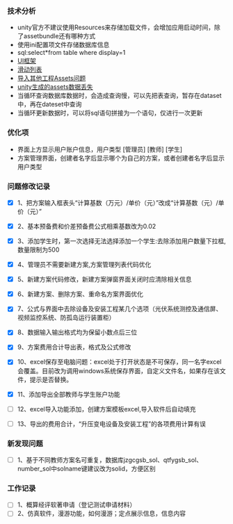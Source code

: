 ### 技术分析

* unity官方不建议使用Resources来存储加载文件，会增加应用启动时间，除了assetbundle还有哪种方式
* 使用ini配置项文件存储数据库信息
* sql:select*from table where display=1
* [UI框架](https://blog.csdn.net/qq_34937637/article/details/80374387)
* [滑动列表](https://blog.csdn.net/linxinfa/article/details/122019054)
* [导入其他工程Assets问题](https://blog.csdn.net/linw321456/article/details/117785055)
* [unity生成的assets数据丢失](https://blog.csdn.net/u011926026/article/details/70156822?spm=1001.2101.3001.6661.1&utm_medium=distribute.pc_relevant_t0.none-task-blog-2%7Edefault%7EBlogCommendFromBaidu%7Edefault-1.no_search_link&depth_1-utm_source=distribute.pc_relevant_t0.none-task-blog-2%7Edefault%7EBlogCommendFromBaidu%7Edefault-1.no_search_link&utm_relevant_index=1)
* 当循环查询数据库数据时，会造成查询慢，可以先把表查询，暂存在dataset中，再在dateset中查询
* 当循环更新数据时，可以将sql语句拼接为一个语句，仅进行一次更新



### 优化项
* 界面上方显示用户账户信息，用户类型  [管理员] [教师] [学生]
* 方案管理界面，创建者名字后显示哪个为自己的方案，或者创建者名字后显示用户类型

### 问题修改记录
- [x] 1、把方案输入框表头“计算基数（万元）/单价（元）”改成“计算基数（元）/单价（元）”
- [x] 2、基本预备费和价差预备费公式相乘基数改为0.02
- [x] 3、添加学生时，第一次选择无法选择添加一个学生:去除添加用户数量下拉框,数量限制为500
- [x] 4、管理员不需要新建方案,方案管理列表代码优化
- [x] 5、新建方案代码修改，新建方案弹窗界面关闭时应清除相关信息
- [x] 6、新建方案、删除方案、重命名方案界面优化 
- [x] 7、公式与界面中去除设备及安装工程某几个选项（光伏系统测控及通信屏、视频监控系统、防孤岛运行装置柜）
- [x] 8、数据输入输出格式均为保留小数点后三位
- [x] 9、方案费用合计导出表，格式及公式修改
- [x] 10、excel保存至电脑问题：excel处于打开状态是不可保存，同一名字excel会覆盖。目前改为调用windows系统保存界面，自定义文件名，如果存在该文件，提示是否替换。
- [x] 11、添加导出全部教师与学生账户功能
- [ ] 12、excel导入功能添加，创建方案模板excel,导入软件后自动填充
- [ ] 13、导出的费用合计，“升压变电设备及安装工程”的各项费用计算有误


### 新发现问题
- [ ] 1、基于不同教师方案名可重复，数据库jzgcgsb_sol、qtfygsb_sol、number_sol中solname键建议改为solid，方便区别


### 工作记录
- [ ] 1、概算经评软著申请（登记测试申请材料）
- [ ] 2、仿真软件，漫游功能，如何漫游；定点展示信息，信息内容
